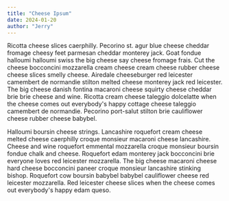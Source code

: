 ```yaml
---
title: "Cheese Ipsum"
date: 2024-01-20
author: "Jerry"
---
```


Ricotta cheese slices caerphilly. Pecorino st. agur blue cheese cheddar fromage cheesy feet parmesan cheddar monterey jack. Goat fondue halloumi halloumi swiss the big cheese say cheese fromage frais. Cut the cheese bocconcini mozzarella cream cheese cream cheese rubber cheese cheese slices smelly cheese. Airedale cheeseburger red leicester camembert de normandie stilton melted cheese monterey jack red leicester. The big cheese danish fontina macaroni cheese squirty cheese cheddar brie brie cheese and wine. Ricotta cream cheese taleggio dolcelatte when the cheese comes out everybody's happy cottage cheese taleggio camembert de normandie. Pecorino port-salut stilton brie cauliflower cheese rubber cheese babybel.

Halloumi boursin cheese strings. Lancashire roquefort cream cheese melted cheese caerphilly croque monsieur macaroni cheese lancashire. Cheese and wine roquefort emmental mozzarella croque monsieur boursin fondue chalk and cheese. Roquefort edam monterey jack bocconcini brie everyone loves red leicester mozzarella. The big cheese macaroni cheese hard cheese bocconcini paneer croque monsieur lancashire stinking bishop. Roquefort cow boursin babybel babybel cauliflower cheese red leicester mozzarella. Red leicester cheese slices when the cheese comes out everybody's happy edam queso.
